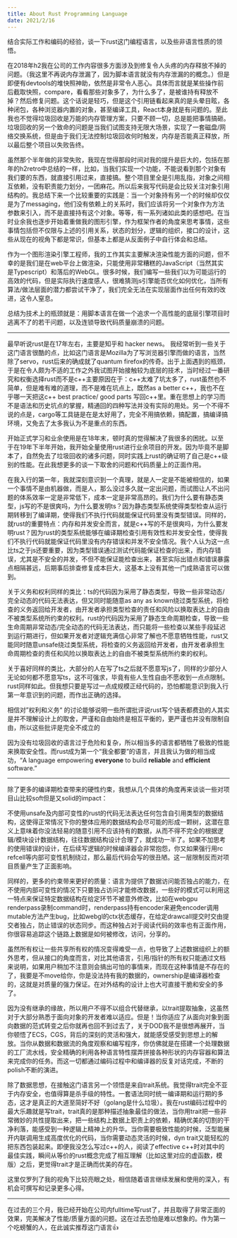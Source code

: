 ```yaml
---
title: About Rust Programming Language
date: 2021/2/16
---
```


结合实际工作和编码的经验，谈一下rust这门编程语言，以及些非语言性质的领悟。

在2018年h2我在公司的工作内容很多方面涉及到修复令人头疼的内存释放不掉的问题。（我这里不再说内存泄漏了，因为脚本语言就没有内存泄漏的的概念。）但是即便有devtools的堆快照神助，依然是非常令人恶心。具体而言就是某些操作前后截取快照，compare，看看那些对象多了，为什么多了，是被谁持有释放不掉？然后修复问题。这个话说是轻巧，但是这个引用链看起来真的是头晕目眩，各种闭包，各种浏览器内置的对象，甚至编译工具，React本身就是有问题的。至此我也不觉得垃圾回收是万能的内存管理方案，只要不顾一切，总是能把事情搞砸。垃圾回收的另一个致命的问题是当我们试图支持无限大场景，实现了一套磁盘/网络交换系统，但是由于我们无法控制垃圾回收何时触发，内存是否能真正释放，所以最后整个项目以失败告终。

虽然那个半年做的非常失败，我现在觉得那段时间对我的提升是巨大的，包括在那年的h2retro中总结的一样，比如，当我们实现一个功能，不能说看到那个对象有我们要的东西，就直接引用过来，直接搞。整个项目里全是引用乱指，对象之间相互依赖，没有职责能力划分，一团麻花。所以后来我写代码是会比较关注对象引用结构的。我总结下来一个比较重要的实践是：当一个对象持有另一个的时候却仅仅是为了messaging，他们没有依赖上的关系时，我们应该将另一个对象作为方法参数来引入，而不是直接持有这个对象。等等，有一系列诸如此类的感想吧。在当时业余我也逐步开始着重做我的图形引擎，作为框架作者的角度来思考事情，这些事情包括但不仅限与上述的引用关系，状态的划分，逻辑的组织，接口的设计，这些从现在的视角下都是常识，但基本上都是从反面例子中自行体会和总结。

作为一个图形渲染引擎工程师，我的工作其实主要解决渲染性能方面的问题，但不幸的是我们是在web平台上做渲染，只能使用非常糟糕的JavaScript（当然其实是Typescript）和落后的WebGL。很多时候，我们编写一些我们以为可能运行的高效的代码，但是实际执行速度感人，很难猜测js引擎能否优化如何优化，当所有算法/做法层面的潜力都尝试干净了，我们完全无法在实现层面作出任何有效的改进，这令人窒息。

总结为技术上的瓶颈就是：用脚本语言在做一个追求一个高性能的底层引擎项目时逃离不了的若干问题，以及连锁导致代码质量崩溃的问题。

----

最早听说rust是在17年左右，主要是知乎和 hacker news。 我经常听到一些关于这门语言很酷的点，比如这门语言是Mozilla为了写浏览器引擎而做的语言，当然除了servo，rust后来的确成就了quantum firefox的传奇。出于上面遇到的瓶颈，于是在令人颇为不适的工作之外我试图开始接触较为底层的技术，当时经过一番研究和权衡选择rust而不是c++主要原因在于：c++太难了坑太多了，rust虽然也不简单，但是难有难的道理，而不是难在坑点上，既然as a better c++，我也不在乎哪一天把这c++ best practice/ good parts 写回c++里。重在思想上的学习而不是语法和历史坑点的掌握，精通回的四种写法并没有实际的用处。另一个不得不说的点是，cargo等工具链是在是太好用了，完全不用搞依赖，搞配置，搞编译搞环境，又免去了太多我认为不是重点的东西。

开始正式学习和业余使用是在18年末，顿时真的觉得解决了我很多的困扰。以至于在19年下半年开始，我开始全量使用rust进行业余项目的开发。因为毕竟不是脚本了，自然免去了垃圾回收的诸多问题，同时实践上rust的确证明了自己是c++级别的性能。在此我想更多的谈一下取舍的问题和代码质量上的正面作用。

在我入行的第一年，我就深刻意识到一个真理，就是人一定是不能被相信的，如果一个事情不是由机器做，而是人，那么没过多久就一定出问题，而试图让人不出问题的体系效率一定是非常低下，成本一定是非常高昂的。我们为什么要有静态类型，js写的不是很爽吗，为什么要发明ts？因为静态类型系统使得类型检查从运行期转移到了编译期，使得我们不执行代码就能保证代码里没有类型错误。同样的，就rust的重要特点：内存和并发安全而言，就是c++写的不是很爽吗，为什么要发明rust？因为rust的类型系统能够在编译期检查引用有效性和并发安全性，使得我们不执行代码就能保证代码里没有内存错误和并发不安全情况。我个人认为这一点比ts之于js还要重要，因为类型错误通过测试代码能保证检查的出来，而内存错误，尤其是不安全的并发，不但不能保证能检查出来，甚至实际出错点和错误暴露点相隔甚远，后期事后排查修复成本巨大，这基本上没有其他一门成熟语言可以做到。

关于义务和权利同样的类比：ts的代码因为采用了静态类型，导致一些非常动态/完全动态的代码无法表达，但又同时能随意as any as known绕过类型系统，将检查的义务返回给开发者，由开发者承担类型检查的责任和风险以换取表达上的自由不被类型系统所约束的权利。rust的代码因为采用了静态生命周期检查，导致一些生命周期非常动态/完全动态的代码无法表达，而只能将一些检查以某些手段延迟到运行期进行，但如果开发者对逻辑充满信心非常了解也不愿意牺牲性能，rust又能同时随意unsafe绕过类型系统，将检查的义务返回给开发者，由开发者承担生命周期检查的责任和风险以换取表达上的自由不被类型系统所约束的权利。

关于喜好同样的类比，大部分的人在写了ts之后就不愿意写js了，同样的少部分人无论如何都不愿意写ts，这不可强求，毕竟有些人生性自由不愿收到一点点限制。rust同样如此。但我想只要是写过一点成规模正经代码的，恐怕都能意识到我入行第一年意识到的问题，而作出正确的选择。

相信对”权利和义务“ 的讨论能够说明一些所谓批评说rust写个链表都费劲的人其实是并不理解设计上的取舍，严谨和自由始终是相互平衡的，更严谨也并没有限制自由，所以这些批评是完全不成立的

因为没有垃圾回收的语言过于危险和复杂，所以相当多的语言都牺牲了极致的性能来换取安全性。而rust成为第一个“我全都要”的语言，并且我认为做的相当成功，“A language empowering **everyone** to build **reliable** and **efficient** software.” 

----

除了更多的编译期检查带来的硬性约束，我想从几个具体的角度再来谈谈一些对项目山比较soft但是又solid的impact：

不使用unsafe及内部可变性的rust的代码无法表达任何包含自引用类型的数据结构，这使得正常情况下你的整体应用的数据结构会尽可能的形成一颗树，这潜在意义上意味着你没法轻易的随意引用不应该持有的数据，从而不得不完全的根据逻辑/模块设计数据结构，往往数据结构设计合理了，就成功一半了。如果不加思考的使用错误的设计，在后续写逻辑的时候编译器会非常抱怨，你又如果强行用rc refcell等内部可变性机制绕过，那么最后代码会写的很丑陋。这一层限制反而对项目质量产生了正面影响。

同样的，更多的约束带来更好的质量：语言为提供了数据访问能否独占的能力，在不使用内部可变性的情况下只要独占访问才能修改数据，一些好的模式可以利用这一特点来保证特定数据结构在给定环节不被意外修改，比如在webgpu renderpass录制command时，renderpass持有encoder来避免encoder调用mutable方法产生bug，比如webgl的ctx状态缓存，在给定drawcall提交时交由提交者独占，防止错误的状态同步。而这种独占对于阅读代码的效率也有正面作用，你很容易追踪这个链路上数据是如何被修改，访问，分享的。

虽然所有权让一些共享所有权的情况变得难受一点，也导致了上述数据组织上的额外思考，但从接口的角度而言，对比其他语言，引用/指针的所有权只能通过文档来说明，如果用户稍加不注意则会搞出可怕的事情来，而现在这种事情是不存在的了，我要是不move给你，你是没法持有我的数据的，ownership是编译器检查的，这就是对质量的强力保证。在对外结构的设计上也大可直接干脆和安全的多了。

因为没有继承的缘故，所以用户不得不以组合代替继承，以trait提取抽象，这虽然对于大部分熟悉于面向对象的开发者难以适应。但是！当你适应了从面向对象到面向数据的范式转变之后你就再也回不到过去了，关于DOD我不是很想再展开，当你顿悟了ECS，CGS，背后的深刻的灵活和强大，就能感受感受到思想上的解放。当你从数据和数据流的角度观察和编写程序，你仿佛就是在搭建一个处理数据的工厂流水线，安全精确的利用各种语言特性摆弄拼接各种形状的内存容器和算法来完成你的任务。而这一切都通过编码过程中和编译器的反复对话完成，不断的polish不断的演进。

除了数据思想，在接触这门语言另一个领悟是来自trait系统。我觉得trait完全不亚于内存安全，也值得算是杀手级的特性。一套语法同时统一编译期和运行期的多态，这才是真正的大道至简好不好（golang是什么垃圾）。我在rust编码过程中的最大乐趣就是写trait，trait真的是那种描述抽象最佳的做法，当你用trait把一些非常微妙的共性提取出来，把一些结构上数据上职责上的依赖，精确优美的切割的干净利落，能感受到一种逻辑上精神上的升华。当你需要极致性能的时候，泛型能展开内联调用生成高度优化的代码，当你需要动态灵活的时候，dyn trait又能轻松的把东西包装起来。即便我没怎么写过c++的人，阅读了effective c++时对其中的最佳实践，瞬间从等价的rust概念完成了相互理解（比如这里对应的虚函数，模版）之后，更觉得trait才是正确而优美的存在。

这里仅罗列了我的视角下比较亮眼之处，相信随着语言继续发展和使用的深入，有机会可撰写和记录更多心得。

----

在过去的三个月，我已经开始在公司内fulltime写rust了，并且取得了非常正面的效果，完美解决了性能/质量方面的问题。这在过去恐怕是难以想象的。作为第一个吃螃蟹的人，在此诚实推荐这门语言👍